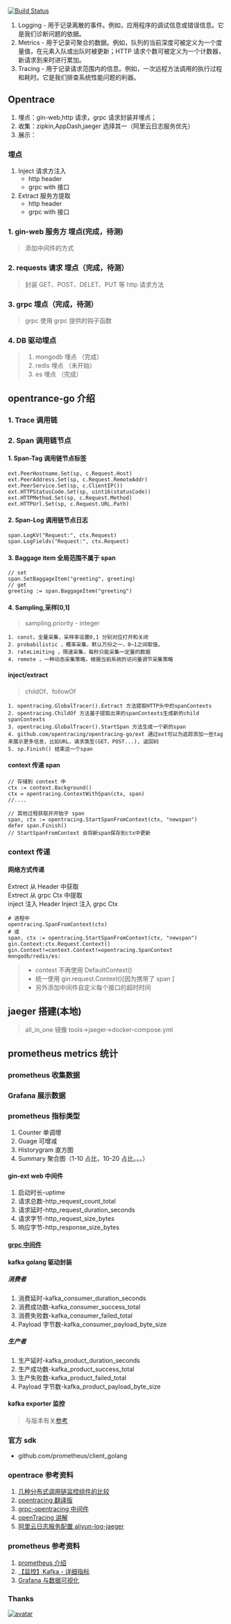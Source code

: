 [![Build Status](https://travis-ci.com/asppj/lolita.svg?branch=master)](https://travis-ci.com/asppj/lolita)
1. Logging - 用于记录离散的事件。例如，应用程序的调试信息或错误信息。它是我们诊断问题的依据。
2. Metrics - 用于记录可聚合的数据。例如，队列的当前深度可被定义为一个度量值，在元素入队或出队时被更新；HTTP 请求个数可被定义为一个计数器，新请求到来时进行累加。
3. Tracing - 用于记录请求范围内的信息。例如，一次远程方法调用的执行过程和耗时。它是我们排查系统性能问题的利器。

## Opentrace

1. 埋点：gin-web,http 请求，grpc 请求封装并埋点；
2. 收集：zipkin,AppDash,jaeger 选择其一（阿里云日志服务优先）
3. 展示：

### 埋点

1. Inject 请求方注入
    - http header
    - grpc with 接口
2. Extract 服务方提取
    - http header
    - grpc with 接口

### 1. gin-web 服务方 埋点(完成，待测)

> 添加中间件的方式

### 2. requests 请求 埋点（完成，待测）

>封装 GET、POST、DELET、PUT 等 http 请求方法

### 3. grpc 埋点（完成，待测）

>grpc 使用 grpc 提供的钩子函数

### 4. DB 驱动埋点

>1. mongodb 埋点 （完成）
>2. redis 埋点 （未开始）
>3. es 埋点 （完成）

## opentrance-go 介绍

### 1. Trace 调用链

### 2. Span 调用链节点

#### 1. Span-Tag 调用链节点标签

```text
ext.PeerHostname.Set(sp, c.Request.Host)
ext.PeerAddress.Set(sp, c.Request.RemoteAddr)
ext.PeerService.Set(sp, c.ClientIP())
ext.HTTPStatusCode.Set(sp, uint16(statusCode))
ext.HTTPMethod.Set(sp, c.Request.Method)
ext.HTTPUrl.Set(sp, c.Request.URL.Path)
 ```

#### 2. Span-Log 调用链节点日志

```golang
span.LogKV("Request:", ctx.Request)
span.LogFields("Request:", ctx.Request)
```

#### 3. Baggage item 全局范围不属于 span

```golang
// set
span.SetBaggageItem("greeting", greeting)
// get
greeting := span.BaggageItem("greeting")
```

#### 4. Sampling,采样[0,1]

>sampling.priority - integer

```text
1. const，全量采集，采样率设置0,1 分别对应打开和关闭
2. probabilistic ，概率采集，默认万份之一，0~1之间取值，
3. rateLimiting ，限速采集，每秒只能采集一定量的数据
4. remote ，一种动态采集策略，根据当前系统的访问量调节采集策略
```

#### inject/extract 

>childOf、followOf

```text
1. opentracing.GlobalTracer().Extract 方法提取HTTP头中的spanContexts
2. opentracing.ChildOf 方法基于提取出来的spanContexts生成新的child spanContexts
3. opentracing.GlobalTracer().StartSpan 方法生成一个新的span
4. github.com/opentracing/opentracing-go/ext 通过ext可以为追踪添加一些tag来展示更多信息，比如URL，请求类型(GET，POST...), 返回码
5. sp.Finish() 结束这一个span
```

#### context 传递 span

```golang
// 存储到 context 中
ctx := context.Background()
ctx = opentracing.ContextWithSpan(ctx, span)
//....

// 其他过程获取并开始子 span
span, ctx := opentracing.StartSpanFromContext(ctx, "newspan")
defer span.Finish()
// StartSpanFromContext 会将新span保存到ctx中更新

```

### context 传递

#### 网络方式传递

Extrect 从 Header 中获取  
Extrect 从 grpc Ctx 中提取  
inject 注入  Header
Inject 注入 grpc Ctx

```golang
# 进程中
opentracing.SpanFromContext(ctx)
# 或
span, ctx := opentracing.StartSpanFromContext(ctx, "newspan")
gin.Context:ctx.Request.Context()
gin.Context!=context.Context!=opentracing.SpanContext
mongodb/redis/es:

```
>
> - context 不再使用 DefaultContext()
> - 统一使用  gin.request.Context()[因为携带了 span ]
> - 另外添加中间件自定义每个接口的超时时间

## jaeger 搭建(本地)

> all_in_one 镜像 tools->jaeger->docker-compose.yml

## prometheus metrics 统计

### prometheus 收集数据

### Grafana 展示数据

### prometheus 指标类型

1. Counter 单调增
2. Guage  可增减
3. Historygram 直方图
4. Summary 聚合图（1-10 占比，10-20 占比。。。）

#### gin-ext web 中间件

 1. 启动时长-uptime
 2. 请求总数-http_request_count_total
 3. 请求延时-http_request_duration_seconds
 4. 请求字节-http_request_size_bytes
 5. 响应字节-http_response_size_bytes

#### [grpc 中间件](https://github.com/grpc-ecosystem/go-grpc-middleware)

#### kafka golang 驱动封装

##### 消费者

 1. 消费延时-kafka_consumer_duration_seconds
 2. 消费成功数-kafka_consumer_success_total
 3. 消费失败数-kafka_consumer_failed_total
 4. Payload 字节数-kafka_consumer_payload_byte_size

##### 生产者

1. 生产延时-kafka_product_duration_seconds
2. 生产成功数-kafka_product_success_total
3. 生产失败数-kafka_product_failed_total
4. Payload 字节数-kafka_product_payload_byte_size

#### kafka exporter 监控

> 与版本有关[参考](https://blog.csdn.net/sweatOtt/article/details/79090175)

### 官方 sdk

- github.com/prometheus/client_golang

### opentrace 参考资料

1. [几种分布式调用链监控组件的比较](https://juejin.im/post/5a0579e6f265da4326524f0f#heading-0)
2. [opentracing 翻译版](https://wu-sheng.gitbooks.io/opentracing-io/content/pages/spec.html)
3. [grpc-opentracing 中间件](https://godoc.org/github.com/grpc-ecosystem/grpc-opentracing/go/otgrpc)
4. [openTracing 讲解](https://github.com/yurishkuro/opentracing-tutorial)
5. [阿里云日志服务配置 aliyun-log-jaeger](https://github.com/aliyun/aliyun-log-jaeger/blob/master/README_CN.md?)

### prometheus 参考资料

1. [prometheus 介绍](https://www.imhanjm.com/2019/10/06/%E6%B7%B1%E5%85%A5%E7%90%86%E8%A7%A3prometheus(go%20sdk)/)
2. [【监控】Kafka - 详细指标](https://www.jianshu.com/p/92ae7e5992e2)
3. [Grafana 与数据可视化](https://yunlzheng.gitbook.io/prometheus-book/part-ii-prometheus-jin-jie/grafana/grafana-panels)


### Thanks
[![avatar](jetbrains.png)](https://www.jetbrains.com/?from=lolita)
